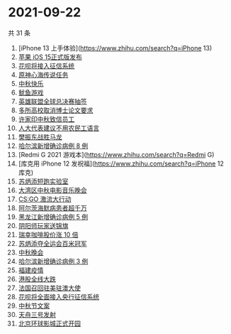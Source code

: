 # 2021-09-22

共 31 条

<!-- BEGIN ZHIHUSEARCH -->
<!-- 最后更新时间 Wed Sep 22 2021 23:11:35 GMT+0800 (China Standard Time) -->
1. [iPhone 13 上手体验](https://www.zhihu.com/search?q=iPhone 13)
1. [苹果 iOS 15正式版发布](https://www.zhihu.com/search?q=ios15)
1. [花呗将接入征信系统](https://www.zhihu.com/search?q=花呗)
1. [原神心海传说任务](https://www.zhihu.com/search?q=原神)
1. [中秋快乐](https://www.zhihu.com/search?q=中秋节)
1. [鱿鱼游戏](https://www.zhihu.com/search?q=鱿鱼游戏)
1. [英雄联盟全球总决赛抽签](https://www.zhihu.com/search?q=s11)
1. [多所高校取消博士论文要求](https://www.zhihu.com/search?q=博士论文)
1. [许家印中秋致信员工](https://www.zhihu.com/search?q=许家印致信)
1. [人大代表建议不用农民工语言](https://www.zhihu.com/search?q=农民工语言)
1. [樊振东战胜马龙](https://www.zhihu.com/search?q=樊振东)
1. [哈尔滨新增确诊病例 8 例](https://www.zhihu.com/search?q=哈尔滨疫情)
1. [Redmi G 2021 游戏本](https://www.zhihu.com/search?q=Redmi G)
1. [库克用 iPhone 12 发祝福](https://www.zhihu.com/search?q=iPhone 12 库克)
1. [苏炳添短跑实验室](https://www.zhihu.com/search?q=苏炳添)
1. [大湾区中秋电影音乐晚会](https://www.zhihu.com/search?q=中秋晚会)
1. [CS:GO 激流大行动](https://www.zhihu.com/search?q=激流大行动)
1. [阿尔茨海默病患者超千万](https://www.zhihu.com/search?q=阿尔茨海默)
1. [黑龙江新增确诊病例 5 例](https://www.zhihu.com/search?q=黑龙江新增)
1. [阴阳师玩家送锦旗](https://www.zhihu.com/search?q=阴阳师)
1. [瑞幸咖啡股价涨 10 倍](https://www.zhihu.com/search?q=瑞幸)
1. [苏炳添夺全运会百米冠军](https://www.zhihu.com/search?q=苏炳添)
1. [中秋晚会](https://www.zhihu.com/search?q=中秋晚会)
1. [哈尔滨新增确诊病例 3 例](https://www.zhihu.com/search?q=黑龙江新增)
1. [福建疫情](https://www.zhihu.com/search?q=福建疫情)
1. [港股全线大跌](https://www.zhihu.com/search?q=港股暴跌)
1. [法国召回驻美驻澳大使](https://www.zhihu.com/search?q=法国召回驻美国和驻澳大利亚大使)
1. [花呗将全面接入央行征信系统](https://www.zhihu.com/search?q=花呗)
1. [中秋节文案](https://www.zhihu.com/search?q=中秋节文案)
1. [天舟三号发射](https://www.zhihu.com/search?q=天舟三号)
1. [北京环球影城正式开园](https://www.zhihu.com/search?q=北京环球影城)
<!-- END ZHIHUSEARCH -->

